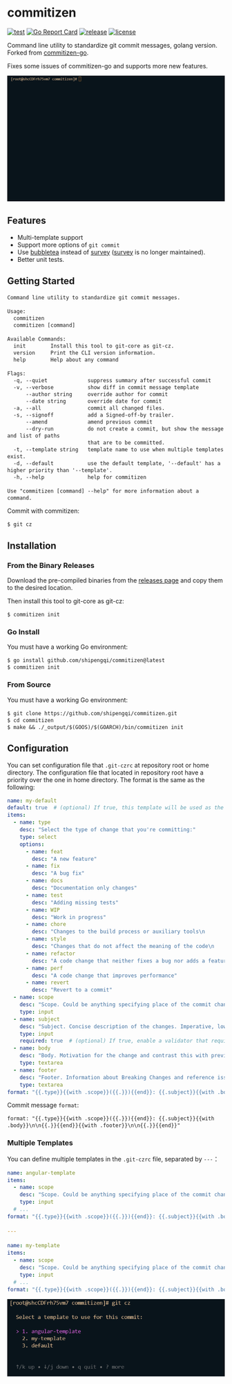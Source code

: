 # commitizen

[![test](https://github.com/shipengqi/commitizen/actions/workflows/e2e.yaml/badge.svg)](https://github.com/shipengqi/commitizen/actions/workflows/e2e.yaml)
[![Go Report Card](https://goreportcard.com/badge/github.com/shipengqi/commitizen)](https://goreportcard.com/report/github.com/shipengqi/commitizen)
[![release](https://img.shields.io/github/release/shipengqi/commitizen.svg)](https://github.com/shipengqi/commitizen/releases)
[![license](https://img.shields.io/github/license/shipengqi/commitizen)](https://github.com/shipengqi/commitizen/blob/main/LICENSE)

Command line utility to standardize git commit messages, golang version. Forked from [commitizen-go](https://github.com/lintingzhen/commitizen-go).

Fixes some issues of commitizen-go and supports more new features.

![demo](https://github.com/shipengqi/illustrations/blob/ebe8786a60c6467edb3122723d74d22f639fb216/commitizen/demo.gif?raw=true)

## Features

- Multi-template support
- Support more options of `git commit`
- Use [bubbletea](https://github.com/charmbracelet/bubbletea) instead of [survey](https://github.com/AlecAivazis/survey) ([survey](https://github.com/AlecAivazis/survey) is no longer maintained).
- Better unit tests.

## Getting Started

```
Command line utility to standardize git commit messages.

Usage:
  commitizen
  commitizen [command]

Available Commands:
  init        Install this tool to git-core as git-cz.
  version     Print the CLI version information.
  help        Help about any command

Flags:
  -q, --quiet             suppress summary after successful commit
  -v, --verbose           show diff in commit message template
      --author string     override author for commit
      --date string       override date for commit
  -a, --all               commit all changed files.
  -s, --signoff           add a Signed-off-by trailer.
      --amend             amend previous commit
      --dry-run           do not create a commit, but show the message and list of paths
                          that are to be committed.
  -t, --template string   template name to use when multiple templates exist.
  -d, --default           use the default template, '--default' has a higher priority than '--template'.
  -h, --help              help for commitizen

Use "commitizen [command] --help" for more information about a command.
```

Commit with commitizen:

```
$ git cz
```

## Installation

### From the Binary Releases

Download the pre-compiled binaries from the [releases page](https://github.com/shipengqi/commitizen/releases) and copy them to the desired location.

Then install this tool to git-core as git-cz:
```
$ commitizen init
```

### Go Install

You must have a working Go environment:

```
$ go install github.com/shipengqi/commitizen@latest
$ commitizen init
```

### From Source

You must have a working Go environment:

```
$ git clone https://github.com/shipengqi/commitizen.git
$ cd commitizen
$ make && ./_output/$(GOOS)/$(GOARCH)/bin/commitizen init
```

## Configuration

You can set configuration file that `.git-czrc` at repository root or home directory. The configuration file that located in repository root have a priority over the one in home directory. The format is the same as the following:

```yaml
name: my-default
default: true  # (optional) If true, this template will be used as the default template, note that there can only be one default template       
items:
  - name: type
    desc: "Select the type of change that you're committing:"
    type: select
    options:
      - name: feat
        desc: "A new feature"
      - name: fix
        desc: "A bug fix"
      - name: docs
        desc: "Documentation only changes"
      - name: test
        desc: "Adding missing tests"
      - name: WIP
        desc: "Work in progress"
      - name: chore
        desc: "Changes to the build process or auxiliary tools\n            and libraries such as documentation generation"
      - name: style
        desc: "Changes that do not affect the meaning of the code\n            (white-space, formatting, missing semi-colons, etc)"
      - name: refactor
        desc: "A code change that neither fixes a bug nor adds a feature"
      - name: perf
        desc: "A code change that improves performance"
      - name: revert
        desc: "Revert to a commit"
  - name: scope
    desc: "Scope. Could be anything specifying place of the commit change:"
    type: input
  - name: subject
    desc: "Subject. Concise description of the changes. Imperative, lower case and no final dot:"
    type: input
    required: true  # (optional) If true, enable a validator that requires the control have a non-empty value.
  - name: body
    desc: "Body. Motivation for the change and contrast this with previous behavior:"
    type: textarea
  - name: footer
    desc: "Footer. Information about Breaking Changes and reference issues that this commit closes:"
    type: textarea
format: "{{.type}}{{with .scope}}({{.}}){{end}}: {{.subject}}{{with .body}}\n\n{{.}}{{end}}{{with .footer}}\n\n{{.}}{{end}}"`
```

Commit message `format`:

```
format: "{{.type}}{{with .scope}}({{.}}){{end}}: {{.subject}}{{with .body}}\n\n{{.}}{{end}}{{with .footer}}\n\n{{.}}{{end}}"
```

### Multiple Templates

You can define multiple templates in the `.git-czrc` file, separated by `---`：

```yaml
name: angular-template
items:
  - name: scope
    desc: "Scope. Could be anything specifying place of the commit change:"
    type: input
  # ...  
format: "{{.type}}{{with .scope}}({{.}}){{end}}: {{.subject}}{{with .body}}\n\n{{.}}{{end}}{{with .footer}}\n\n{{.}}{{end}}"`

---

name: my-template
items:
  - name: scope
    desc: "Scope. Could be anything specifying place of the commit change:"
    type: input
  # ...  
format: "{{.type}}{{with .scope}}({{.}}){{end}}: {{.subject}}{{with .body}}\n\n{{.}}{{end}}{{with .footer}}\n\n{{.}}{{end}}"`
```

![multiple-templates](https://github.com/shipengqi/illustrations/blob/ebe8786a60c6467edb3122723d74d22f639fb216/commitizen/multiple-templates.png?raw=true)